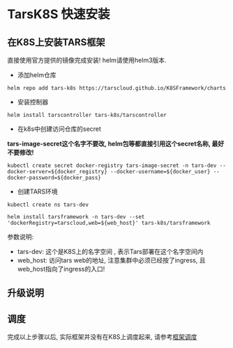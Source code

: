 # TarsK8S 快速安装

## 在K8S上安装TARS框架

直接使用官方提供的镜像完成安装! helm请使用helm3版本.

- 添加helm仓库

```
helm repo add tars-k8s https://tarscloud.github.io/K8SFramework/charts
```

- 安装控制器

```
helm install tarscontroller tars-k8s/tarscontroller
```

- 在k8s中创建访问仓库的secret

**tars-image-secret这个名字不要改, helm包等都直接引用这个secret名称, 最好不要修改!**

```
kubectl create secret docker-registry tars-image-secret -n tars-dev --docker-server=${docker_registry} --docker-username=${docker_user} --docker-password=${docker_pass}   
```

- 创建TARS环境
```
kubectl create ns tars-dev

helm install tarsframework -n tars-dev --set 'dockerRegistry=tarscloud,web=${web_host}' tars-k8s/tarsframework

```

参数说明:
- tars-dev: 这个是K8S上的名字空间 , 表示Tars部署在这个名字空间内
- web_host: 访问tars web的地址, 注意集群中必须已经按了ingress, 且web_host指向了ingress的入口!


## 升级说明




## 调度

完成以上步骤以后, 实际框架并没有在K8S上调度起来, 请参考[框架调度](./framework-affinity.md)